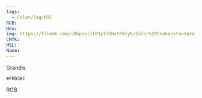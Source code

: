 ```yaml
---
tags:
  - Color/Tag/NTC
RGB:
Hex:
img: https://filedn.com/l0hpzxl1f01yT7GHxtF8cyk/Color%20Snake/standard_csv_to_svg/FFD38C.svg
CMYK:
HSL:
Name:
---
```

Grandis
```palette
#FFD38C
```
RGB
